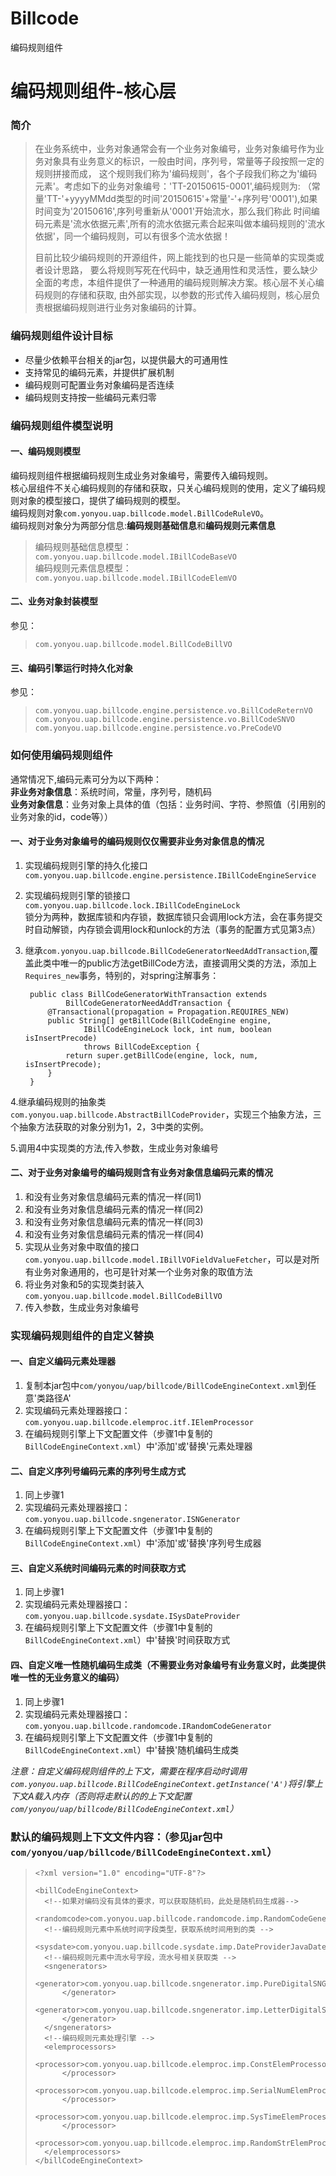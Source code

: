 # Billcode
编码规则组件
# 编码规则组件-核心层

### 简介

> 在业务系统中，业务对象通常会有一个业务对象编号，业务对象编号作为业务对象具有业务意义的标识，一般由时间，序列号，常量等子段按照一定的规则拼接而成，
> 这个规则我们称为'编码规则'，各个子段我们称之为'编码元素'。考虑如下的业务对象编号：'TT-20150615-0001',编码规则为:
> （常量'TT-'+yyyyMMdd类型的时间'20150615'+常量'-'+序列号'0001'),如果时间变为'20150616',序列号重新从'0001'开始流水，那么我们称此
> 时间编码元素是'流水依据元素',所有的流水依据元素合起来叫做本编码规则的'流水依据'，同一个编码规则，可以有很多个流水依据！
> 
> 目前比较少编码规则的开源组件，网上能找到的也只是一些简单的实现类或者设计思路，
> 要么将规则写死在代码中，缺乏通用性和灵活性，要么缺少全面的考虑，本组件提供了一种通用的编码规则解决方案。核心层不关心编码规则的存储和获取,
> 由外部实现，以参数的形式传入编码规则，核心层负责根据编码规则进行业务对象编码的计算。


### 编码规则组件设计目标

- 尽量少依赖平台相关的jar包，以提供最大的可通用性
- 支持常见的编码元素，并提供扩展机制
- 编码规则可配置业务对象编码是否连续
- 编码规则支持按一些编码元素归零

### 编码规则组件模型说明

#### 一、编码规则模型    
编码规则组件根据编码规则生成业务对象编号，需要传入编码规则。  
核心层组件不关心编码规则的存储和获取，只关心编码规则的使用，定义了编码规则对象的模型接口，提供了编码规则的模型。  
编码规则对象`com.yonyou.uap.billcode.model.BillCodeRuleVO`。  
编码规则对象分为两部分信息:**编码规则基础信息**和**编码规则元素信息**  
> 编码规则基础信息模型：`com.yonyou.uap.billcode.model.IBillCodeBaseVO`  
> 编码规则元素信息模型：`com.yonyou.uap.billcode.model.IBillCodeElemVO`     


#### 二、业务对象封装模型
参见：
> `com.yonyou.uap.billcode.model.BillCodeBillVO`

#### 三、编码引擎运行时持久化对象
参见：
> `com.yonyou.uap.billcode.engine.persistence.vo.BillCodeReternVO` 
> `com.yonyou.uap.billcode.engine.persistence.vo.BillCodeSNVO`
> `com.yonyou.uap.billcode.engine.persistence.vo.PreCodeVO`

### 如何使用编码规则组件

通常情况下,编码元素可分为以下两种：  
**非业务对象信息**：系统时间，常量，序列号，随机码  
**业务对象信息**：业务对象上具体的值（包括：业务时间、字符、参照值（引用别的业务对象的id，code等））

#### 一、对于业务对象编号的编码规则仅仅需要非业务对象信息的情况

1. 实现编码规则引擎的持久化接口`com.yonyou.uap.billcode.engine.persistence.IBillCodeEngineService`

2. 实现编码规则引擎的锁接口 `com.yonyou.uap.billcode.lock.IBillCodeEngineLock`  
锁分为两种，数据库锁和内存锁，数据库锁只会调用lock方法，会在事务提交时自动解锁，内存锁会调用lock和unlock的方法（事务的配置方式见第3点）
     
3. 继承`com.yonyou.uap.billcode.BillCodeGeneratorNeedAddTransaction`,覆盖此类中唯一的public方法getBillCode方法，直接调用父类的方法，添加上`Requires_new`事务，特别的，对spring注解事务：  

    	public class BillCodeGeneratorWithTransaction extends
    			BillCodeGeneratorNeedAddTransaction {
    		@Transactional(propagation = Propagation.REQUIRES_NEW)
    		public String[] getBillCode(BillCodeEngine engine,
    				IBillCodeEngineLock lock, int num, boolean isInsertPrecode)
    				throws BillCodeException {
    			return super.getBillCode(engine, lock, num, isInsertPrecode);
    		}
    	}
	
	
4.继承编码规则的抽象类`com.yonyou.uap.billcode.AbstractBillCodeProvider`，实现三个抽象方法，三个抽象方法获取的对象分别为1，2，3中类的实例。
     
5.调用4中实现类的方法,传入参数，生成业务对象编号	

#### 二、对于业务对象编号的编码规则含有业务对象信息编码元素的情况

1. 和没有业务对象信息编码元素的情况一样(同1)
2. 和没有业务对象信息编码元素的情况一样(同2)
3. 和没有业务对象信息编码元素的情况一样(同3)
4. 和没有业务对象信息编码元素的情况一样(同4)   
5. 实现从业务对象中取值的接口`com.yonyou.uap.billcode.model.IBillVOFieldValueFetcher`，可以是对所有业务对象通用的，也可是针对某一个业务对象的取值方法
6. 将业务对象和5的实现类封装入`com.yonyou.uap.billcode.model.BillCodeBillVO`
7. 传入参数，生成业务对象编号

### 实现编码规则组件的自定义替换

#### 一、自定义编码元素处理器
1. 复制本jar包中`com/yonyou/uap/billcode/BillCodeEngineContext.xml`到任意'类路径A'
2. 实现编码元素处理器接口：`com.yonyou.uap.billcode.elemproc.itf.IElemProcessor`
3. 在编码规则引擎上下文配置文件（步骤1中复制的`BillCodeEngineContext.xml`）中'添加'或'替换'元素处理器

#### 二、自定义序列号编码元素的序列号生成方式
1. 同上步骤1
2. 实现编码元素处理器接口：`com.yonyou.uap.billcode.sngenerator.ISNGenerator`
3. 在编码规则引擎上下文配置文件（步骤1中复制的`BillCodeEngineContext.xml`）中'添加'或'替换'序列号生成器

#### 三、自定义系统时间编码元素的时间获取方式
1. 同上步骤1
2. 实现编码元素处理器接口：`com.yonyou.uap.billcode.sysdate.ISysDateProvider`
3. 在编码规则引擎上下文配置文件（步骤1中复制的`BillCodeEngineContext.xml`）中'替换'时间获取方式

#### 四、自定义唯一性随机编码生成类（不需要业务对象编号有业务意义时，此类提供唯一性的无业务意义的编码）
1. 同上步骤1
2. 实现编码元素处理器接口：`com.yonyou.uap.billcode.randomcode.IRandomCodeGenerator`
3. 在编码规则引擎上下文配置文件（步骤1中复制的`BillCodeEngineContext.xml`）中'替换'随机编码生成类

*注意：自定义编码规则组件的上下文，需要在程序启动时调用`com.yonyou.uap.billcode.BillCodeEngineContext.getInstance('A')`将引擎上下文A载入内存（否则将走默认的的上下文配置 `com/yonyou/uap/billcode/BillCodeEngineContext.xml`）*


### 默认的编码规则上下文文件内容：（参见jar包中 `com/yonyou/uap/billcode/BillCodeEngineContext.xml`）

>     <?xml version="1.0" encoding="UTF-8"?>
>     
>     <billCodeEngineContext>
>     	<!--如果对编码没有具体的要求，可以获取随机码，此处是随机码生成器-->
>     	<randomcode>com.yonyou.uap.billcode.randomcode.imp.RandomCodeGenerator</randomcode>
>     	<!--编码规则元素中系统时间字段类型，获取系统时间用到的类 -->
>     	<sysdate>com.yonyou.uap.billcode.sysdate.imp.DateProviderJavaDate</sysdate>
>     	<!--编码规则元素中流水号字段，流水号相关获取类 -->
>     	<sngenerators>
>     		<generator>com.yonyou.uap.billcode.sngenerator.imp.PureDigitalSNGenerator
>     		</generator>
>     		<generator>com.yonyou.uap.billcode.sngenerator.imp.LetterDigitalSNGenerator
>     		</generator>
>     	</sngenerators>
>     	<!--编码规则元素处理引擎 -->
>     	<elemprocessors>
>     		<processor>com.yonyou.uap.billcode.elemproc.imp.ConstElemProcessor
>     		</processor>
>     		<processor>com.yonyou.uap.billcode.elemproc.imp.SerialNumElemProcessor
>     		</processor>
>     		<processor>com.yonyou.uap.billcode.elemproc.imp.SysTimeElemProcessor
>     		</processor>
>     		<processor>com.yonyou.uap.billcode.elemproc.imp.RandomStrElemProcessor</processor>
>     	</elemprocessors>
>     </billCodeEngineContext>

